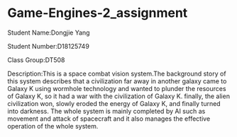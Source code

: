 # Game-Engines-2_assignment
Student Name:Dongjie Yang

Student Number:D18125749

Class Group:DT508

Description:This is a space combat vision system.The background story of this system describes that a civilization far away in another galaxy came to Galaxy K using wormhole technology and wanted to plunder the resources of Galaxy K, so it had a war with the civilization of Galaxy K. finally, the alien civilization won, slowly eroded the energy of Galaxy K, and finally turned into darkness. The whole system is mainly completed by AI such as movement and attack of spacecraft and it also manages the effective operation of the whole system.
